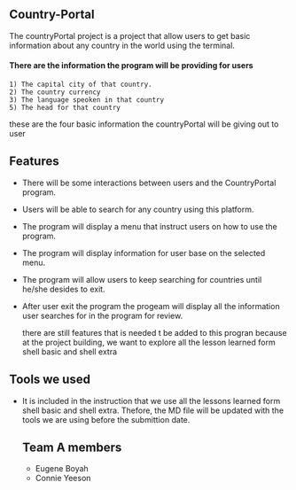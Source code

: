 ## Country-Portal
The countryPortal project is a project that allow users to get basic
information about any country in the world using the terminal.

#### There are the information the program will be providing for users
~~~
1) The capital city of that country.
2) The country currency
3) The language speoken in that country
5) The head for that country
~~~
these are the four basic information the countryPortal will be giving out to user

## Features 
+ There will be some interactions between users and the CountryPortal program.
+ Users will be able to search for any country using this platform.
+ The program will display a menu that instruct users on how to use the program.
+ The program will display information for user base on the selected menu.
+ The program will allow users to keep searching for countries until he/she desides to exit.
+ After user exit the program the progeam will display all the information user searches for in the program for review.
  
   there are still features that is needed t be added to this progran because at the project building, we want to
  explore all the lesson learned form shell basic and shell extra
  
## Tools we used
+ It is included in the instruction that we use all the lessons learned form shell basic and shell extra. Thefore, the MD file will be updated with the tools we are using before the submittion date.

  ## Team A members
  + Eugene Boyah
  + Connie Yeeson
  
